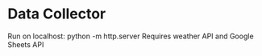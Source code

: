# Data Collector

Run on localhost: python -m http.server
Requires weather API and Google Sheets API

